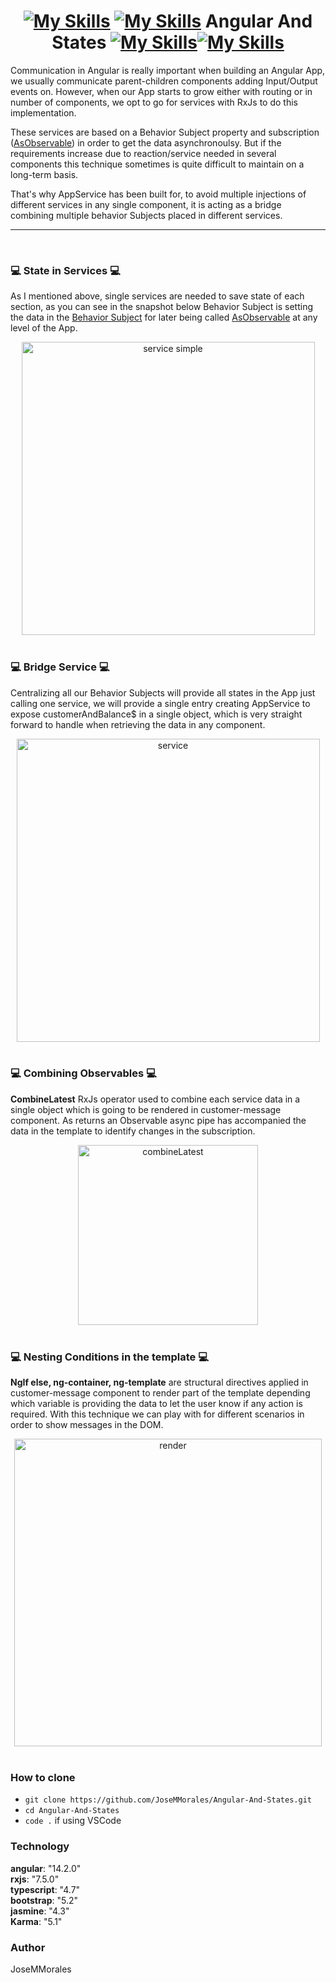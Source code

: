 # <div align="center">[![My Skills](https://skillicons.dev/icons?i=angular)](https://skillicons.dev) [![My Skills](https://skillicons.dev/icons?i=ts)](https://skillicons.dev) Angular And States [![My Skills](https://skillicons.dev/icons?i=rxjs)](https://skillicons.dev)[![My Skills](https://skillicons.dev/icons?i=bootstrap)](https://skillicons.dev)</div>

Communication in Angular is really important when building an Angular App, we usually communicate parent-children components adding Input/Output events on. However, when our App starts to grow either with routing or in number of components, we opt to go for services with RxJs to do this implementation.

These services are based on a Behavior Subject property and subscription ([AsObservable](https://rxjs.dev/api/index/class/Subject)) in order to get the data asynchronoulsy. But if the requirements increase due to reaction/service needed in several components this technique sometimes is quite difficult to maintain on a long-term basis.

That's why AppService has been built for, to avoid multiple injections of different services in any single component, it is acting as a bridge combining multiple behavior Subjects placed in different services.

---

</br>

### 💻 **State in Services** 💻

As I mentioned above, single services are needed to save state of each section, as you can see in the snapshot below Behavior Subject is setting the data in the [Behavior Subject](https://www.learnrxjs.io/learn-rxjs/subjects/behaviorsubject) for later being called [AsObservable](https://rxjs.dev/api/index/class/Subject) at any level of the App.

<div align="center">
<img width="469" alt="service simple" src="https://user-images.githubusercontent.com/43299285/223772847-41dbd316-b054-4ca3-a18d-07f7f1366b2b.PNG">
</div>

</br>

### 💻 **Bridge Service** 💻

Centralizing all our Behavior Subjects will provide all states in the App just calling one service, we will provide a single entry creating AppService to expose customerAndBalance$ in a single object, which is very straight forward to handle when retrieving the data in any component.

<div align="center">
<img width="485" alt="service" src="https://user-images.githubusercontent.com/43299285/223952462-cd4f95e2-34e3-44b1-9152-3fdb98153db2.PNG">
</div>

</br>

### 💻 **Combining Observables** 💻

**CombineLatest** RxJs operator used to combine each service data in a single object which is going to be rendered in customer-message component. As returns an Observable async pipe has accompanied the data in the template to identify changes in the subscription.

<div align="center">
<img width="288" alt="combineLatest" src="https://user-images.githubusercontent.com/43299285/223765950-deb7b6c2-8237-4530-bcd6-e15b431b94fa.PNG">
</div>

</br>

### 💻 **Nesting Conditions in the template** 💻

**NgIf else, ng-container, ng-template** are structural directives applied in customer-message component to render part of the template depending which variable is providing the data to let the user know if any action is required. With this technique we can play with for different scenarios in order to show messages in the DOM.

<div align="center">
<img width="492" alt="render" src="https://user-images.githubusercontent.com/43299285/223949181-15fdb693-745d-461b-a6ef-71187d786a55.PNG">
</div>

</br>

### **How to clone**

- `git clone https://github.com/JoseMMorales/Angular-And-States.git`
- `cd Angular-And-States`
- `code .` if using VSCode

### **Technology**

<b>angular</b>: "14.2.0"</br>
<b>rxjs</b>: "7.5.0"</br>
<b>typescript</b>: "4.7"</br>
<b>bootstrap</b>: "5.2"</br>
<b>jasmine</b>: "4.3"</br>
<b>Karma</b>: "5.1"</br>

### **Author**

JoseMMorales
